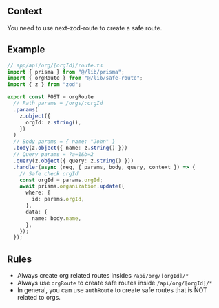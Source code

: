 ## Context

You need to use next-zod-route to create a safe route.

## Example

```ts
// app/api/org/[orgId]/route.ts
import { prisma } from "@/lib/prisma";
import { orgRoute } from "@/lib/safe-route";
import { z } from "zod";

export const POST = orgRoute
  // Path params = /orgs/:orgId
  .params(
    z.object({
      orgId: z.string(),
    })
  )
  // Body params = { name: "John" }
  .body(z.object({ name: z.string() }))
  // Query params = ?a=1&b=2
  .query(z.object({ query: z.string() }))
  .handler(async (req, { params, body, query, context }) => {
    // Safe check orgId
    const orgId = params.orgId;
    await prisma.organization.update({
      where: {
        id: params.orgId,
      },
      data: {
        name: body.name,
      },
    });
  });
```

## Rules

- Always create org related routes insides `/api/org/[orgId]/*`
- Always use `orgRoute` to create safe routes inside `/api/org/[orgId]/*`
- In general, you can use `authRoute` to create safe routes that is NOT related to orgs.
